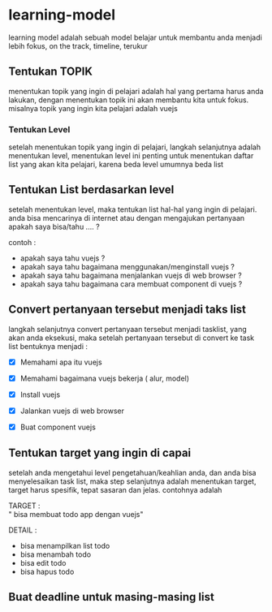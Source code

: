 # learning-model
learning model adalah sebuah model belajar  untuk membantu anda menjadi lebih fokus, on the track, timeline, terukur 


## Tentukan TOPIK
menentukan topik yang ingin di pelajari adalah hal yang pertama harus anda lakukan, dengan menentukan topik ini akan membantu kita untuk fokus. misalnya topik yang ingin kita pelajari adalah vuejs

### Tentukan Level
setelah menentukan topik yang ingin di pelajari, langkah selanjutnya adalah menentukan level, menentukan level ini penting untuk menentukan daftar list yang akan kita pelajari, karena beda level umumnya beda list


## Tentukan List berdasarkan level
setelah menentukan level, maka tentukan list hal-hal yang ingin di pelajari. anda bisa mencarinya di internet atau dengan mengajukan pertanyaan apakah saya bisa/tahu .... ?   

contoh : 
- apakah saya tahu vuejs ?
- apakah saya tahu bagaimana menggunakan/menginstall vuejs ?
- apakah saya tahu bagaimana menjalankan vuejs di web browser ?
- apakah saya tahu bagaimana cara membuat component di vuejs ?


## Convert pertanyaan tersebut menjadi taks list
langkah selanjutnya convert pertanyaan tersebut menjadi tasklist, yang akan anda eksekusi, maka setelah pertanyaan tersebut di convert ke task list bentuknya menjadi :

- [x] Memahami apa itu vuejs
- [x] Memahami bagaimana vuejs bekerja ( alur, model)
- [x] Install vuejs
- [x] Jalankan vuejs di web browser
- [x] Buat component vuejs




## Tentukan target yang ingin di capai
setelah anda mengetahui level pengetahuan/keahlian anda, dan anda bisa menyelesaikan task list, maka step selanjutnya adalah menentukan target, target harus spesifik, tepat sasaran dan jelas. contohnya adalah  

TARGET :  
" bisa membuat todo app dengan vuejs"

DETAIL  :
- bisa menampilkan list todo
- bisa menambah todo
- bisa edit todo
- bisa hapus todo


## Buat deadline untuk masing-masing list
